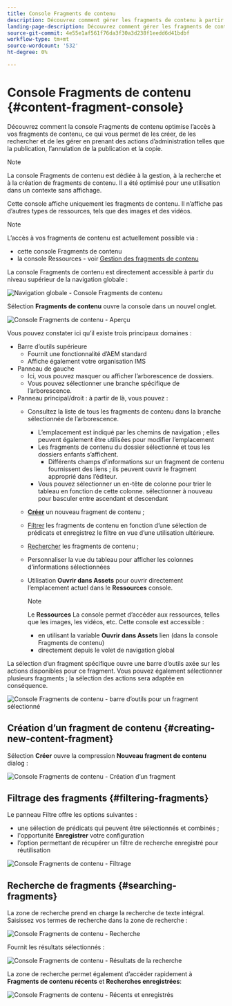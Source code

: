 ```yaml
---
title: Console Fragments de contenu
description: Découvrez comment gérer les fragments de contenu à partir de la console Fragments de contenu.
landing-page-description: Découvrez comment gérer les fragments de contenu à partir de la console Fragments de contenu qui se concentre sur l’utilisation en volume élevé de fragments de contenu pour les cas d’utilisation sans affichage.
source-git-commit: 4e55e1af561f76da3f30a3d238f1eedd6d41bdbf
workflow-type: tm+mt
source-wordcount: '532'
ht-degree: 0%

---
```



# Console Fragments de contenu  {#content-fragment-console}

Découvrez comment la console Fragments de contenu optimise l’accès à vos fragments de contenu, ce qui vous permet de les créer, de les rechercher et de les gérer en prenant des actions d’administration telles que la publication, l’annulation de la publication et la copie.

>[!NOTE]
>
>La console Fragments de contenu est dédiée à la gestion, à la recherche et à la création de fragments de contenu. Il a été optimisé pour une utilisation dans un contexte sans affichage.
>
>Cette console affiche uniquement les fragments de contenu. Il n’affiche pas d’autres types de ressources, tels que des images et des vidéos.

>[!NOTE]
>
>L’accès à vos fragments de contenu est actuellement possible via :
>
>* cette console Fragments de contenu
>* la console Ressources - voir [Gestion des fragments de contenu](/help/assets/content-fragments/content-fragments-managing.md)


La console Fragments de contenu est directement accessible à partir du niveau supérieur de la navigation globale :

![Navigation globale - Console Fragments de contenu](assets/cfc-global-navigation.png)

Sélection **Fragments de contenu** ouvre la console dans un nouvel onglet.

![Console Fragments de contenu - Aperçu](assets/cfc-console-overview.png)

Vous pouvez constater ici qu’il existe trois principaux domaines :

* Barre d’outils supérieure
   * Fournit une fonctionnalité d’AEM standard
   * Affiche également votre organisation IMS
* Panneau de gauche
   * Ici, vous pouvez masquer ou afficher l’arborescence de dossiers.
   * Vous pouvez sélectionner une branche spécifique de l’arborescence.
* Panneau principal/droit : à partir de là, vous pouvez :
   * Consultez la liste de tous les fragments de contenu dans la branche sélectionnée de l’arborescence.
      * L’emplacement est indiqué par les chemins de navigation ; elles peuvent également être utilisées pour modifier l’emplacement
      * Les fragments de contenu du dossier sélectionné et tous les dossiers enfants s’affichent.
         * Différents champs d’informations sur un fragment de contenu fournissent des liens ; ils peuvent ouvrir le fragment approprié dans l’éditeur.
      * Vous pouvez sélectionner un en-tête de colonne pour trier le tableau en fonction de cette colonne. sélectionner à nouveau pour basculer entre ascendant et descendant
   * **[Créer](#creating-new-content-fragment)** un nouveau fragment de contenu ;
   * [Filtrer](#filtering-fragments) les fragments de contenu en fonction d’une sélection de prédicats et enregistrez le filtre en vue d’une utilisation ultérieure.
   * [Rechercher](#searching-fragments) les fragments de contenu ;
   * Personnaliser la vue du tableau pour afficher les colonnes d’informations sélectionnées
   * Utilisation **Ouvrir dans Assets** pour ouvrir directement l’emplacement actuel dans le **Ressources** console.

      >[!NOTE]
      >
      >Le **Ressources** La console permet d’accéder aux ressources, telles que les images, les vidéos, etc.  Cette console est accessible :
      >
      >* en utilisant la variable **Ouvrir dans Assets** lien (dans la console Fragments de contenu)
      >* directement depuis le volet de navigation global


La sélection d’un fragment spécifique ouvre une barre d’outils axée sur les actions disponibles pour ce fragment. Vous pouvez également sélectionner plusieurs fragments ; la sélection des actions sera adaptée en conséquence.

![Console Fragments de contenu - barre d’outils pour un fragment sélectionné](assets/cfc-fragment-toolbar.png)

## Création d’un fragment de contenu {#creating-new-content-fragment}

Sélection **Créer** ouvre la compression **Nouveau fragment de contenu** dialog :

![Console Fragments de contenu - Création d’un fragment](assets/cfc-console-create.png)

## Filtrage des fragments {#filtering-fragments}

Le panneau Filtre offre les options suivantes :

* une sélection de prédicats qui peuvent être sélectionnés et combinés ;
* l&#39;opportunité **Enregistrer** votre configuration
* l’option permettant de récupérer un filtre de recherche enregistré pour réutilisation

![Console Fragments de contenu - Filtrage](assets/cfc-console-filter.png)

## Recherche de fragments {#searching-fragments}

La zone de recherche prend en charge la recherche de texte intégral. Saisissez vos termes de recherche dans la zone de recherche :

![Console Fragments de contenu - Recherche](assets/cfc-console-search-01.png)

Fournit les résultats sélectionnés :

![Console Fragments de contenu - Résultats de la recherche](assets/cfc-console-search-02.png)

La zone de recherche permet également d’accéder rapidement à **Fragments de contenu récents** et **Recherches enregistrées**:

![Console Fragments de contenu - Récents et enregistrés](assets/cfc-console-search-03.png)
